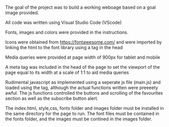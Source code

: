 The goal of the project was to build a working weboage based on a goal image provided.

All code was written using Visual Studio Code (VScode)

Fonts, images and colors were provided in the instructions.

Icons were obtained from https://fontawesome.com/ and were imported by linking the html to the font library using a <link> tag in the head

Media queries were provided at page width of 900px for tablet and mobile

A meta tag was included in the head of the page to set the viewport of the page equal to its width at a scale of 1:1 to aid media queries

Rudimental javascript as implemented using a seperate js file (main.js) and loaded using the <script></script> tag, although the actual functions written were preeeety awful. The js functions controlled the buttons and scrolling of the favourites section as well as the subscribe button alert.

The index.html, style,css, fonts folder and images folder must be installed in the same directory for the page to run. The font files must be contained in the fonts folder, and the images must be contined in the images folder.
